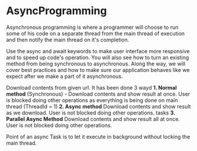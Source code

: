 # AsyncProgramming
Asynchronous programming is where a programmer will choose to run some of his code on a separate thread from the main thread of execution and then notify the main thread on it's completion.

Use the async and await keywords to make user interface more responsive and to speed up code's operation. 
You will also see how to turn an existing method from being synchronous to asynchronous. 
Along the way, we will cover best practices and how to make sure our application behaves like we expect after we make a part of it asynchronous.

Download contents from given url. It has been done 3 wayd
**1. Normal method** (Synchronous) - Download contents and show result at once. User is blocked doing other operations as everything is being done on main thread (ThreadId = 1)
**2. Async method** Download contents and show result as we download. User is not blocked doing other operations. tasks 
**3. Parallel Async Method**  Download contents and show result all at once. User is not blocked doing other operations.

Point of an async Task is to let it execute in background without locking the main thread.
